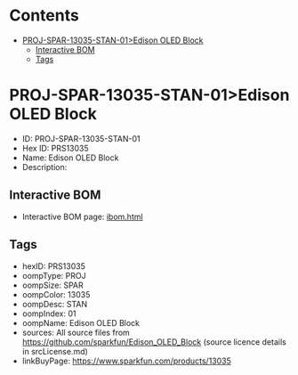 



Contents
========

* [PROJ-SPAR-13035-STAN-01>Edison OLED Block](#proj-spar-13035-stan-01edison-oled-block)
	* [Interactive BOM](#interactive-bom)
	* [Tags](#tags)

# PROJ-SPAR-13035-STAN-01>Edison OLED Block

- ID: PROJ-SPAR-13035-STAN-01
- Hex ID: PRS13035
- Name: Edison OLED Block
- Description: 

## Interactive BOM

- Interactive BOM page: [ibom.html](kicad/bom/ibom.html)

## Tags

- hexID: PRS13035
- oompType: PROJ
- oompSize: SPAR
- oompColor: 13035
- oompDesc: STAN
- oompIndex: 01
- oompName: Edison OLED Block
- sources: All source files from https://github.com/sparkfun/Edison_OLED_Block (source licence details in srcLicense.md)
- linkBuyPage: https://www.sparkfun.com/products/13035

